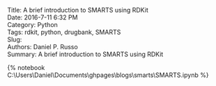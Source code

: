 Title: A brief introduction to SMARTS using RDKit  
Date: 2016-7-11 6:32 PM  
Category: Python  
Tags: rdkit, python, drugbank, SMARTS  
Slug:  
Authors: Daniel P. Russo  
Summary: A brief introduction to SMARTS using RDKit  


{% notebook C:\Users\Daniel\Documents\ghpages\blogs\smarts\SMARTS.ipynb %}
